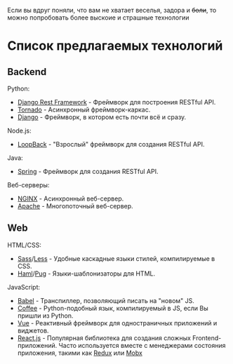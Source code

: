 Если вы вдруг поняли, что вам не хватает веселья, задора и ~~боли~~, то можно попробовать более выскоие и страшные технологии

# Список предлагаемых технологий

## Backend
Python:
- [Django Rest Framework](https://www.django-rest-framework.org/) - Фреймворк для построения RESTful API.
- [Tornado](https://www.tornadoweb.org/en/stable/) - Асинхронный фреймворк-каркас.
- [Django](https://www.djangoproject.com/) - Фреймворк, в котором есть почти всё и сразу.

Node.js:
- [LoopBack](https://www.npmjs.com/package/loopback) - "Взрослый" фреймворк для создания RESTful API.

Java:
- [Spring](https://spring.io/guides) - Фреймворк для создания RESTful API.

Веб-серверы:
- [NGINX](https://nginx.org/ru/) - Асинхронный веб-сервер.
- [Apache](https://httpd.apache.org/) - Многопоточный веб-сервер.

## Web
HTML/CSS:
- [Sass](http://sass-lang.com/)/[Less](http://lesscss.org/) - Удобные каскадные языки стилей, компилируемые в CSS.
- [Haml](https://haml.ru/)/[Pug](https://pugjs.org/api/getting-started.html) - Языки-шаблонизаторы для HTML.

JavaScript:
- [Babel](https://babeljs.io/) - Транспиллер, позволяющий писать на "новом" JS.
- [Coffee](https://coffeescript.org/) - Python-подобный язык, компилируемый в JS, если Вы пришли из Python.
- [Vue](https://ru.vuejs.org/) - Реактивный фреймворк для одностраничных приложений и виджетов.
- [React.js](https://reactjs.org/) - Популярная библиотека для создания сложных Frontend-приложений. Часто используется вместе с менеджерами состояния приложения, такими как [Redux](https://redux.js.org/) или [Mobx](https://mobx.js.org/getting-started.html) 
